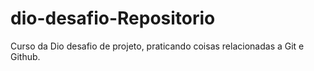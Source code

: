 # dio-desafio-Repositorio
Curso da Dio desafio de projeto, praticando coisas relacionadas a Git e Github.
